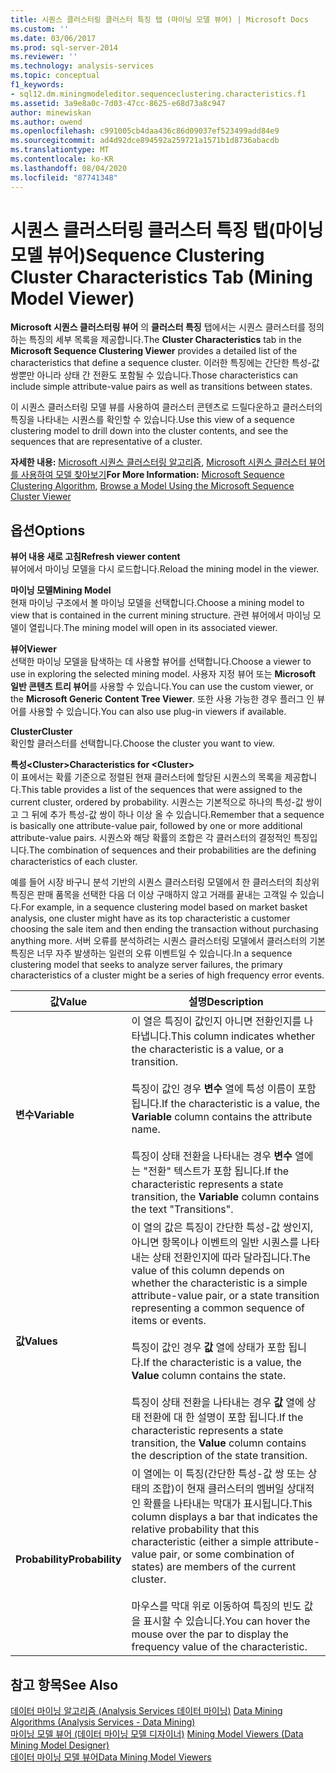 ```yaml
---
title: 시퀀스 클러스터링 클러스터 특징 탭 (마이닝 모델 뷰어) | Microsoft Docs
ms.custom: ''
ms.date: 03/06/2017
ms.prod: sql-server-2014
ms.reviewer: ''
ms.technology: analysis-services
ms.topic: conceptual
f1_keywords:
- sql12.dm.miningmodeleditor.sequenceclustering.characteristics.f1
ms.assetid: 3a9e8a0c-7d03-47cc-8625-e68d73a8c947
author: minewiskan
ms.author: owend
ms.openlocfilehash: c991005cb4daa436c86d09037ef523499add84e9
ms.sourcegitcommit: ad4d92dce894592a259721a1571b1d8736abacdb
ms.translationtype: MT
ms.contentlocale: ko-KR
ms.lasthandoff: 08/04/2020
ms.locfileid: "87741348"
---
```

# <a name="sequence-clustering-cluster-characteristics-tab-mining-model-viewer"></a><span data-ttu-id="2ab7a-102">시퀀스 클러스터링 클러스터 특징 탭(마이닝 모델 뷰어)</span><span class="sxs-lookup"><span data-stu-id="2ab7a-102">Sequence Clustering Cluster Characteristics Tab (Mining Model Viewer)</span></span>
  <span data-ttu-id="2ab7a-103">**Microsoft 시퀀스 클러스터링 뷰어** 의 **클러스터 특징** 탭에서는 시퀀스 클러스터를 정의하는 특징의 세부 목록을 제공합니다.</span><span class="sxs-lookup"><span data-stu-id="2ab7a-103">The **Cluster Characteristics** tab in the **Microsoft Sequence Clustering Viewer** provides a detailed list of the characteristics that define a sequence cluster.</span></span> <span data-ttu-id="2ab7a-104">이러한 특징에는 간단한 특성-값 쌍뿐만 아니라 상태 간 전환도 포함될 수 있습니다.</span><span class="sxs-lookup"><span data-stu-id="2ab7a-104">Those characteristics can include simple attribute-value pairs as well as transitions between states.</span></span>  
  
 <span data-ttu-id="2ab7a-105">이 시퀀스 클러스터링 모델 뷰를 사용하여 클러스터 콘텐츠로 드릴다운하고 클러스터의 특징을 나타내는 시퀀스를 확인할 수 있습니다.</span><span class="sxs-lookup"><span data-stu-id="2ab7a-105">Use this view of a sequence clustering model to drill down into the cluster contents, and see the sequences that are representative of a cluster.</span></span>  
  
 <span data-ttu-id="2ab7a-106">**자세한 내용:** [Microsoft 시퀀스 클러스터링 알고리즘](data-mining/microsoft-sequence-clustering-algorithm.md), [Microsoft 시퀀스 클러스터 뷰어를 사용하여 모델 찾아보기](data-mining/browse-a-model-using-the-microsoft-sequence-cluster-viewer.md)</span><span class="sxs-lookup"><span data-stu-id="2ab7a-106">**For More Information:** [Microsoft Sequence Clustering Algorithm](data-mining/microsoft-sequence-clustering-algorithm.md), [Browse a Model Using the Microsoft Sequence Cluster Viewer](data-mining/browse-a-model-using-the-microsoft-sequence-cluster-viewer.md)</span></span>  
  
## <a name="options"></a><span data-ttu-id="2ab7a-107">옵션</span><span class="sxs-lookup"><span data-stu-id="2ab7a-107">Options</span></span>  
 <span data-ttu-id="2ab7a-108">**뷰어 내용 새로 고침**</span><span class="sxs-lookup"><span data-stu-id="2ab7a-108">**Refresh viewer content**</span></span>  
 <span data-ttu-id="2ab7a-109">뷰어에서 마이닝 모델을 다시 로드합니다.</span><span class="sxs-lookup"><span data-stu-id="2ab7a-109">Reload the mining model in the viewer.</span></span>  
  
 <span data-ttu-id="2ab7a-110">**마이닝 모델**</span><span class="sxs-lookup"><span data-stu-id="2ab7a-110">**Mining Model**</span></span>  
 <span data-ttu-id="2ab7a-111">현재 마이닝 구조에서 볼 마이닝 모델을 선택합니다.</span><span class="sxs-lookup"><span data-stu-id="2ab7a-111">Choose a mining model to view that is contained in the current mining structure.</span></span> <span data-ttu-id="2ab7a-112">관련 뷰어에서 마이닝 모델이 열립니다.</span><span class="sxs-lookup"><span data-stu-id="2ab7a-112">The mining model will open in its associated viewer.</span></span>  
  
 <span data-ttu-id="2ab7a-113">**뷰어**</span><span class="sxs-lookup"><span data-stu-id="2ab7a-113">**Viewer**</span></span>  
 <span data-ttu-id="2ab7a-114">선택한 마이닝 모델을 탐색하는 데 사용할 뷰어를 선택합니다.</span><span class="sxs-lookup"><span data-stu-id="2ab7a-114">Choose a viewer to use in exploring the selected mining model.</span></span> <span data-ttu-id="2ab7a-115">사용자 지정 뷰어 또는 **Microsoft 일반 콘텐츠 트리 뷰어**를 사용할 수 있습니다.</span><span class="sxs-lookup"><span data-stu-id="2ab7a-115">You can use the custom viewer, or the **Microsoft Generic Content Tree Viewer**.</span></span> <span data-ttu-id="2ab7a-116">또한 사용 가능한 경우 플러그 인 뷰어를 사용할 수 있습니다.</span><span class="sxs-lookup"><span data-stu-id="2ab7a-116">You can also use plug-in viewers if available.</span></span>  
  
 <span data-ttu-id="2ab7a-117">**Cluster**</span><span class="sxs-lookup"><span data-stu-id="2ab7a-117">**Cluster**</span></span>  
 <span data-ttu-id="2ab7a-118">확인할 클러스터를 선택합니다.</span><span class="sxs-lookup"><span data-stu-id="2ab7a-118">Choose the cluster you want to view.</span></span>  
  
 <span data-ttu-id="2ab7a-119">**특성\<Cluster>**</span><span class="sxs-lookup"><span data-stu-id="2ab7a-119">**Characteristics for \<Cluster>**</span></span>  
 <span data-ttu-id="2ab7a-120">이 표에서는 확률 기준으로 정렬된 현재 클러스터에 할당된 시퀀스의 목록을 제공합니다.</span><span class="sxs-lookup"><span data-stu-id="2ab7a-120">This table provides a list of the sequences that were assigned to the current cluster, ordered by probability.</span></span> <span data-ttu-id="2ab7a-121">시퀀스는 기본적으로 하나의 특성-값 쌍이고 그 뒤에 추가 특성-값 쌍이 하나 이상 올 수 있습니다.</span><span class="sxs-lookup"><span data-stu-id="2ab7a-121">Remember that a sequence is basically one attribute-value pair, followed by one or more additional attribute-value pairs.</span></span> <span data-ttu-id="2ab7a-122">시퀀스와 해당 확률의 조합은 각 클러스터의 결정적인 특징입니다.</span><span class="sxs-lookup"><span data-stu-id="2ab7a-122">The combination of sequences and their probabilities are the defining characteristics of each cluster.</span></span>  
  
 <span data-ttu-id="2ab7a-123">예를 들어 시장 바구니 분석 기반의 시퀀스 클러스터링 모델에서 한 클러스터의 최상위 특징은 판매 품목을 선택한 다음 더 이상 구매하지 않고 거래를 끝내는 고객일 수 있습니다.</span><span class="sxs-lookup"><span data-stu-id="2ab7a-123">For example, in a sequence clustering model based on market basket analysis, one cluster might have as its top characteristic a customer choosing the sale item and then ending the transaction without purchasing anything more.</span></span> <span data-ttu-id="2ab7a-124">서버 오류를 분석하려는 시퀀스 클러스터링 모델에서 클러스터의 기본 특징은 너무 자주 발생하는 일련의 오류 이벤트일 수 있습니다.</span><span class="sxs-lookup"><span data-stu-id="2ab7a-124">In a sequence clustering model that seeks to analyze server failures, the primary characteristics of a cluster might be a series of high frequency error events.</span></span>  
  
|<span data-ttu-id="2ab7a-125">값</span><span class="sxs-lookup"><span data-stu-id="2ab7a-125">Value</span></span>|<span data-ttu-id="2ab7a-126">설명</span><span class="sxs-lookup"><span data-stu-id="2ab7a-126">Description</span></span>|  
|-----------|-----------------|  
|<span data-ttu-id="2ab7a-127">**변수**</span><span class="sxs-lookup"><span data-stu-id="2ab7a-127">**Variable**</span></span>|<span data-ttu-id="2ab7a-128">이 열은 특징이 값인지 아니면 전환인지를 나타냅니다.</span><span class="sxs-lookup"><span data-stu-id="2ab7a-128">This column indicates whether the characteristic is a value, or a transition.</span></span><br /><br /> <span data-ttu-id="2ab7a-129">특징이 값인 경우 **변수** 열에 특성 이름이 포함 됩니다.</span><span class="sxs-lookup"><span data-stu-id="2ab7a-129">If the characteristic is a value, the **Variable** column contains the attribute name.</span></span><br /><br /> <span data-ttu-id="2ab7a-130">특징이 상태 전환을 나타내는 경우 **변수** 열에는 "전환" 텍스트가 포함 됩니다.</span><span class="sxs-lookup"><span data-stu-id="2ab7a-130">If the characteristic represents a state transition, the **Variable** column contains the text "Transitions".</span></span>|  
|<span data-ttu-id="2ab7a-131">**값**</span><span class="sxs-lookup"><span data-stu-id="2ab7a-131">**Values**</span></span>|<span data-ttu-id="2ab7a-132">이 열의 값은 특징이 간단한 특성-값 쌍인지, 아니면 항목이나 이벤트의 일반 시퀀스를 나타내는 상태 전환인지에 따라 달라집니다.</span><span class="sxs-lookup"><span data-stu-id="2ab7a-132">The value of this column depends on whether the characteristic is a simple attribute-value pair, or a state transition representing a common sequence of items or events.</span></span><br /><br /> <span data-ttu-id="2ab7a-133">특징이 값인 경우 **값** 열에 상태가 포함 됩니다.</span><span class="sxs-lookup"><span data-stu-id="2ab7a-133">If the characteristic is a value, the **Value** column contains the state.</span></span><br /><br /> <span data-ttu-id="2ab7a-134">특징이 상태 전환을 나타내는 경우 **값** 열에 상태 전환에 대 한 설명이 포함 됩니다.</span><span class="sxs-lookup"><span data-stu-id="2ab7a-134">If the characteristic represents a state transition, the **Value** column contains the description of the state transition.</span></span>|  
|<span data-ttu-id="2ab7a-135">**Probability**</span><span class="sxs-lookup"><span data-stu-id="2ab7a-135">**Probability**</span></span>|<span data-ttu-id="2ab7a-136">이 열에는 이 특징(간단한 특성-값 쌍 또는 상태의 조합)이 현재 클러스터의 멤버일 상대적인 확률을 나타내는 막대가 표시됩니다.</span><span class="sxs-lookup"><span data-stu-id="2ab7a-136">This column displays a bar that indicates the relative probability that this characteristic (either a simple attribute-value pair, or some combination of states) are members of the current cluster.</span></span><br /><br /> <span data-ttu-id="2ab7a-137">마우스를 막대 위로 이동하여 특징의 빈도 값을 표시할 수 있습니다.</span><span class="sxs-lookup"><span data-stu-id="2ab7a-137">You can hover the mouse over the par to display the frequency value of the characteristic.</span></span>|  
  
## <a name="see-also"></a><span data-ttu-id="2ab7a-138">참고 항목</span><span class="sxs-lookup"><span data-stu-id="2ab7a-138">See Also</span></span>  
 <span data-ttu-id="2ab7a-139">[데이터 마이닝 알고리즘 &#40;Analysis Services 데이터 마이닝&#41;](data-mining/data-mining-algorithms-analysis-services-data-mining.md) </span><span class="sxs-lookup"><span data-stu-id="2ab7a-139">[Data Mining Algorithms &#40;Analysis Services - Data Mining&#41;](data-mining/data-mining-algorithms-analysis-services-data-mining.md) </span></span>  
 <span data-ttu-id="2ab7a-140">[마이닝 모델 뷰어 &#40;데이터 마이닝 모델 디자이너&#41;](mining-model-viewers-data-mining-model-designer.md) </span><span class="sxs-lookup"><span data-stu-id="2ab7a-140">[Mining Model Viewers &#40;Data Mining Model Designer&#41;](mining-model-viewers-data-mining-model-designer.md) </span></span>  
 [<span data-ttu-id="2ab7a-141">데이터 마이닝 모델 뷰어</span><span class="sxs-lookup"><span data-stu-id="2ab7a-141">Data Mining Model Viewers</span></span>](data-mining/data-mining-model-viewers.md)  
  
  
